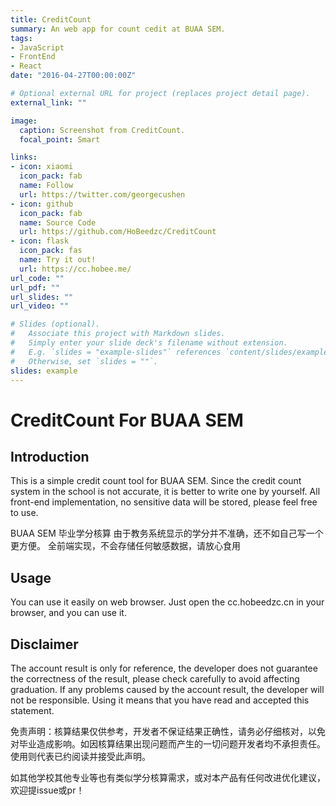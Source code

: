 ```yaml
---
title: CreditCount
summary: An web app for count cedit at BUAA SEM.
tags:
- JavaScript
- FrontEnd
- React
date: "2016-04-27T00:00:00Z"

# Optional external URL for project (replaces project detail page).
external_link: ""

image:
  caption: Screenshot from CreditCount.
  focal_point: Smart

links:
- icon: xiaomi
  icon_pack: fab
  name: Follow
  url: https://twitter.com/georgecushen
- icon: github
  icon_pack: fab
  name: Source Code
  url: https://github.com/HoBeedzc/CreditCount
- icon: flask
  icon_pack: fas
  name: Try it out!
  url: https://cc.hobee.me/
url_code: ""
url_pdf: ""
url_slides: ""
url_video: ""

# Slides (optional).
#   Associate this project with Markdown slides.
#   Simply enter your slide deck's filename without extension.
#   E.g. `slides = "example-slides"` references `content/slides/example-slides.md`.
#   Otherwise, set `slides = ""`.
slides: example
---
```


# CreditCount For BUAA SEM
    
## Introduction

This is a simple credit count tool for BUAA SEM. Since the credit count system in the school is not accurate, it is better to write one by yourself. All front-end implementation, no sensitive data will be stored, please feel free to use.

BUAA SEM 毕业学分核算 由于教务系统显示的学分并不准确，还不如自己写一个更方便。 全前端实现，不会存储任何敏感数据，请放心食用

## Usage

You can use it easily on web browser. Just open the cc.hobeedzc.cn in your browser, and you can use it.

## Disclaimer
The account result is only for reference, the developer does not guarantee the correctness of the result, please check carefully to avoid affecting graduation. If any problems caused by the account result, the developer will not be responsible. Using it means that you have read and accepted this statement.

免责声明：核算结果仅供参考，开发者不保证结果正确性，请务必仔细核对，以免对毕业造成影响。如因核算结果出现问题而产生的一切问题开发者均不承担责任。使用则代表已约阅读并接受此声明。

如其他学校其他专业等也有类似学分核算需求，或对本产品有任何改进优化建议，欢迎提issue或pr！

